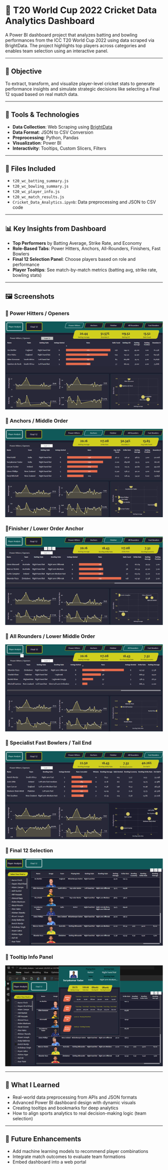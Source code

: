 # 🏏 T20 World Cup 2022 Cricket Data Analytics Dashboard

A Power BI dashboard project that analyzes batting and bowling performances from the ICC T20 World Cup 2022 using data scraped via BrightData. The project highlights top players across categories and enables team selection using an interactive panel.

---

## 📌 Objective

To extract, transform, and visualize player-level cricket stats to generate performance insights and simulate strategic decisions like selecting a Final 12 squad based on real match data.

---

## 🔧 Tools & Technologies

- **Data Collection**: Web Scraping using [BrightData](https://brightdata.com)
- **Data Format**: JSON to CSV Conversion
- **Preprocessing**: Python, Pandas
- **Visualization**: Power BI
- **Interactivity**: Tooltips, Custom Slicers, Filters

---

## 📂 Files Included

- `t20_wc_batting_summary.js`
- `t20_wc_bowling_summary.js`
- `t20_wc_player_info.js`
- `t20_wc_match_results.js`
- `Cricket_Data_Analytics.ipynb`: Data preprocessing and JSON to CSV code

---

## 📊 Key Insights from Dashboard

- **Top Performers** by Batting Average, Strike Rate, and Economy
- **Role-Based Tabs**: Power Hitters, Anchors, All-Rounders, Finishers, Fast Bowlers
- **Final 12 Selection Panel**: Choose players based on role and performance
- **Player Tooltips**: See match-by-match metrics (batting avg, strike rate, bowling stats)

---

## 🖼️ Screenshots

### 📌 Power Hitters / Openers  
![](Images/1.png)

### 📌 Anchors  / Middle Order  
![](Images/2.png)

### 📌Finisher / Lower Order Anchor  
![](Images/3.png)

### 📌 All Rounders / Lower Middle Order  
![](Images/4.png)

### 📌 Specialist Fast Bowlers / Tail End  
![](Images/5.png)

### 📌 Final 12 Selection  
![](Images/6.png)

### 📌 Tooltip Info Panel  
![](Images/7.png)



---

## 🧠 What I Learned

- Real-world data preprocessing from APIs and JSON formats  
- Advanced Power BI dashboard design with dynamic visuals  
- Creating tooltips and bookmarks for deep analytics  
- How to align sports analytics to real decision-making logic (team selection)

---

## 🚀 Future Enhancements

- Add machine learning models to recommend player combinations  
- Integrate match outcomes to evaluate team formations  
- Embed dashboard into a web portal



